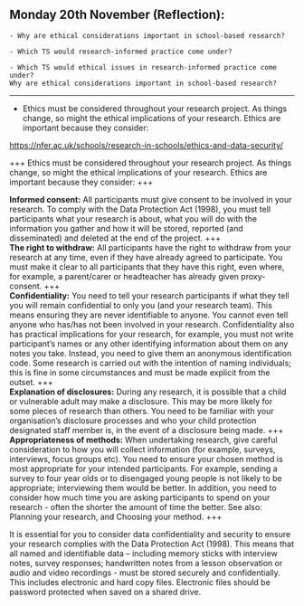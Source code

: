 ## Monday 20th November (Reflection): 

    - Why are ethical considerations important in school-based research? 

    - Which TS would research-informed practice come under? 

    - Which TS would ethical issues in research-informed practice come under? 
    Why are ethical considerations important in school-based research? 

---

- Ethics must be considered throughout your research project. As things change, so might the ethical implications of your research. Ethics are important because they consider:

https://nfer.ac.uk/schools/research-in-schools/ethics-and-data-security/

+++
Ethics must be considered throughout your research project. As things change, so might the ethical implications of your research. Ethics are important because they consider:
+++

 **Informed consent:** All participants must give consent to be involved in your research. To comply with the Data Protection Act (1998), you must tell participants what your research is about, what you will do with the information you gather and how it will be stored, reported (and disseminated) and deleted at the end of the project.
+++  
 **The right to withdraw:** All participants have the right to withdraw from your research at any time, even if they have already agreed to participate. You must make it clear to all participants that they have this right, even where, for example, a parent/carer or headteacher has already given proxy-consent.
+++     
**Confidentiality:** You need to tell your research participants if what they tell you will remain confidential to only you (and your research team). This means ensuring they are never identifiable to anyone. You cannot even tell anyone who has/has not been involved in your research. Confidentiality also has practical implications for your research, for example, you must not write participant’s names or any other identifying information about them on any notes you take. Instead, you need to give them an anonymous identification code. Some research is carried out with the intention of naming individuals; this is fine in some circumstances and must be made explicit from the outset.
+++     
**Explanation of disclosures:** During any research, it is possible that a child or vulnerable adult may make a disclosure. This may be more likely for some pieces of research than others. You need to be familiar with your organisation’s disclosure processes and who your child protection designated staff member is, in the event of a disclosure being made.
+++     
**Appropriateness of methods:** When undertaking research, give careful consideration to how you will collect information (for example, surveys, interviews, focus groups etc). You need to ensure your chosen method is most appropriate for your intended participants. For example, sending a survey to four year olds or to disengaged young people is not likely to be appropriate; interviewing them would be better. In addition, you need to consider how much time you are asking participants to spend on your research - often the shorter the amount of time the better. See also: Planning your research, and Choosing your method.
+++
     

It is essential for you to consider data confidentiality and security to ensure your research complies with the Data Protection Act (1998). This means that all named and identifiable data – including memory sticks with interview notes, survey responses; handwritten notes from a lesson observation or audio and video recordings - must be stored securely and confidentially. This includes electronic and hard copy files. Electronic files should be password protected when saved on a shared drive.
